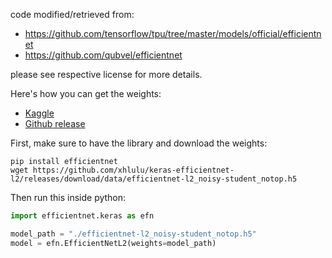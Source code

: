 code modified/retrieved from:

* https://github.com/tensorflow/tpu/tree/master/models/official/efficientnet
* https://github.com/qubvel/efficientnet

please see respective license for more details.

Here's how you can get the weights:
* [Kaggle](https://www.kaggle.com/xhlulu/efficientnetl2-tfkeras-weights)
* [Github release](https://github.com/xhlulu/keras-efficientnet-l2/releases/tag/data)

First, make sure to have the library and download the weights:
```
pip install efficientnet
wget https://github.com/xhlulu/keras-efficientnet-l2/releases/download/data/efficientnet-l2_noisy-student_notop.h5
```

Then run this inside python:
```python
import efficientnet.keras as efn 

model_path = "./efficientnet-l2_noisy-student_notop.h5"
model = efn.EfficientNetL2(weights=model_path)
```
